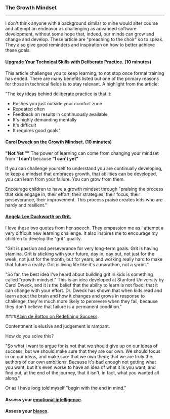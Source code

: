 ### The Growth Mindset
___



I don't think anyone with a background similar to mine would alter course and attempt an endeavor as challenging as advanced software development, without some hope that, indeed, our minds can grow and change and develop. These article are "preaching to the choir" so to speak. They also give good reminders and inspiration on how to better achieve these goals. 

   #### [Upgrade Your Technical Skills with Deliberate Practice.](https://web.archive.org/web/20160616225417/http://www.happybearsoftware.com/upgrade-your-technical-skills-with-deliberate-practice) (10 minutes)

   This article challenges you to keep learning, to not stop once formal training has ended. There are many benefits listed but one of the primary reasons for those in technical fields is to stay relevant. A highlight from the article:

   "The key ideas behind deliberate practice is that it:

* Pushes you just outside your comfort zone
* Repeated often
* Feedback on results in continuously available
* It's highly demanding mentally
* It's difficult
* It requires good goals"


#### [Carol Dweck on the Growth Mindset.](https://www.ted.com/talks/carol_dweck_the_power_of_believing_that_you_can_improve?language=en) (10 minutes)

**"Not Yet ""**
The power of learning can come from changing your mindset from **"I can't** because **"I can't yet"**

If you can challenge yourself to understand you are continually developing, to keep a mindset that embraces growth, that abilities can be developed, you can learn from your failure. You can grow from them. 

Encourage children to have a growth mindset through "praising the process that kids engage in, their effort, their strategies, their focus, their perseverance, their improvement. This process praise creates kids who are hardy and resilient."

#### [Angela Lee Duckworth on Grit.](https://www.ted.com/talks/angela_lee_duckworth_grit_the_power_of_passion_and_perseverance/comments) 

I love these two quotes from her speech. They empassion me as I attempt a very difficult new learning challenge. It also inspires me to encourage my children to develop the "grit" quality.

"Grit is passion and perseverance for very long-term goals. Grit is having stamina. Grit is sticking with your future, day in, day out, not just for the week, not just for the month, but for years, and working really hard to make that future a reality. Grit is living life like it's a marathon, not a sprint."

"So far, the best idea I've heard about building grit in kids is something called "growth mindset." This is an idea developed at Stanford University by Carol Dweck, and it is the belief that the ability to learn is not fixed, that it can change with your effort. Dr. Dweck has shown that when kids read and learn about the brain and how it changes and grows in response to challenge, they're much more likely to persevere when they fail, because they don't believe that failure is a permanent condition."


####[Alain de Botton on Redefining Success](https://www.ted.com/talks/alain_de_botton_a_kinder_gentler_philosophy_of_success). 

Contentment is elusive and judgement is rampant. 

How do you solve this?

"So what I want to argue for is not that we should give up on our ideas of success, but we should make sure that they are our own. We should focus in on our ideas, and make sure that we own them; that we are truly the authors of our own ambitions. Because it's bad enough not getting what you want, but it's even worse to have an idea of what it is you want, and find out, at the end of the journey, that it isn't, in fact, what you wanted all along."

Or as I have long told myself "begin with the end in mind."


#### Assess your [emotional intelligence](https://codefellows.github.io/common_curriculum/career_coaching/201/emotional-intelligence-assessment.pdf). 


#### Assess your [biases](https://codefellows.github.io/common_curriculum/career_coaching/301/bias-assessment.pdf). 



